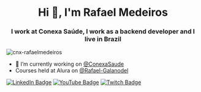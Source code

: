 <h1 align="center">Hi 👋, I'm Rafael Medeiros</h1>
<h3 align="center">I work at Conexa Saúde, I work as a backend developer and I live in Brazil</h3>

<p align="left"> <img src="https://komarev.com/ghpvc/?username=cnx-rafaelmedeiros&label=Profile%20views&color=0e75b6&style=flat" alt="cnx-rafaelmedeiros" /> </p>

- 🔭 I’m currently working on [@ConexaSaude](https://github.com/conexasaude)
- Courses held at Alura on [@Rafael-Galanodel](https://cursos.alura.com.br/vitrinedev/rafael-galanodel)

[![LinkedIn Badge](https://img.shields.io/badge/linkedin-%230077B5.svg?style=for-the-badge&logo=linkedin&logoColor=white&link=https://www.linkedin.com/in/rafaelmedeirosconsultor/)](https://www.linkedin.com/in/rafaelmedeirosconsultor/)
[![YouTube Badge](https://img.shields.io/badge/YouTube-%23FF0000.svg?style=for-the-badge&logo=YouTube&logoColor=white&link=https://www.youtube.com/@rafaelgalanodel)](https://www.youtube.com/@rafaelgalanodel)
[![Twitch Badge](https://img.shields.io/badge/Twitch-9347FF?style=for-the-badge&logo=twitch&logoColor=white&link=https://www.twitch.tv/rafaelgalanodel)](https://www.twitch.tv/rafaelgalanodel)
<!-- ![PlayStation Network](https://img.shields.io/badge/PSN-%230070D1.svg?style=for-the-badge&logo=Playstation&logoColor=white) -->

<!-- [![cnx-rafaelmedeiros github stats](http://github-readme-stats-ralucardgalanodel.vercel.app/api?username=cnx-rafaelmedeiros&show_icons=true&theme=dracula&count_private=true)](https://github.com/cnx-rafaelmedeiros/) -->
